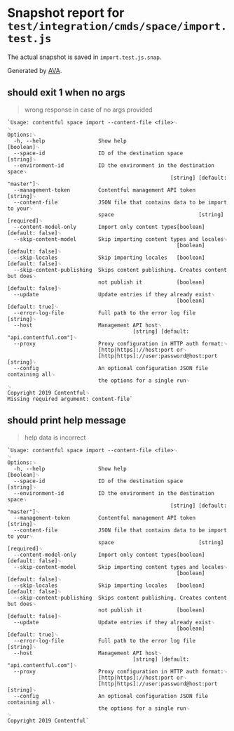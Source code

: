 # Snapshot report for `test/integration/cmds/space/import.test.js`

The actual snapshot is saved in `import.test.js.snap`.

Generated by [AVA](https://ava.li).

## should exit 1 when no args

> wrong response in case of no args provided

    `Usage: contentful space import --content-file <file>␊
    ␊
    Options:␊
      -h, --help                 Show help                                 [boolean]␊
      --space-id                 ID of the destination space                [string]␊
      --environment-id           ID the environment in the destination space␊
                                                        [string] [default: "master"]␊
      --management-token         Contentful management API token            [string]␊
      --content-file             JSON file that contains data to be import to your␊
                                 space                           [string] [required]␊
      --content-model-only       Import only content types[boolean] [default: false]␊
      --skip-content-model       Skip importing content types and locales␊
                                                          [boolean] [default: false]␊
      --skip-locales             Skip importing locales   [boolean] [default: false]␊
      --skip-content-publishing  Skips content publishing. Creates content but does␊
                                 not publish it           [boolean] [default: false]␊
      --update                   Update entries if they already exist␊
                                                          [boolean] [default: true]␊
      --error-log-file           Full path to the error log file            [string]␊
      --host                     Management API host␊
                                            [string] [default: "api.contentful.com"]␊
      --proxy                    Proxy configuration in HTTP auth format:␊
                                 [http|https]://host:port or␊
                                 [http|https]://user:password@host:port     [string]␊
      --config                   An optional configuration JSON file containing all␊
                                 the options for a single run␊
    ␊
    Copyright 2019 Contentful␊
    Missing required argument: content-file`

## should print help message

> help data is incorrect

    `Usage: contentful space import --content-file <file>␊
    ␊
    Options:␊
      -h, --help                 Show help                                 [boolean]␊
      --space-id                 ID of the destination space                [string]␊
      --environment-id           ID the environment in the destination space␊
                                                        [string] [default: "master"]␊
      --management-token         Contentful management API token            [string]␊
      --content-file             JSON file that contains data to be import to your␊
                                 space                           [string] [required]␊
      --content-model-only       Import only content types[boolean] [default: false]␊
      --skip-content-model       Skip importing content types and locales␊
                                                          [boolean] [default: false]␊
      --skip-locales             Skip importing locales   [boolean] [default: false]␊
      --skip-content-publishing  Skips content publishing. Creates content but does␊
                                 not publish it           [boolean] [default: false]␊
      --update                   Update entries if they already exist␊
                                                          [boolean] [default: true]␊
      --error-log-file           Full path to the error log file            [string]␊
      --host                     Management API host␊
                                            [string] [default: "api.contentful.com"]␊
      --proxy                    Proxy configuration in HTTP auth format:␊
                                 [http|https]://host:port or␊
                                 [http|https]://user:password@host:port     [string]␊
      --config                   An optional configuration JSON file containing all␊
                                 the options for a single run␊
    ␊
    Copyright 2019 Contentful`
